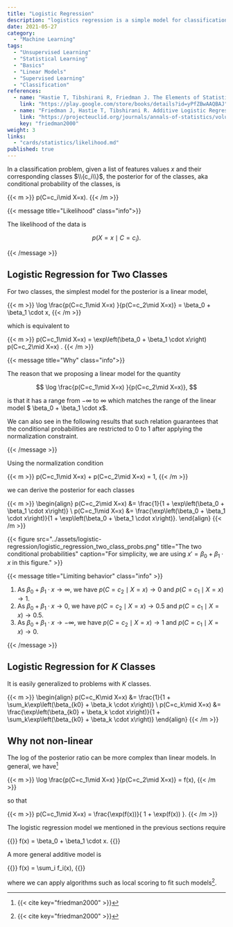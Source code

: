 ```yaml
---
title: "Logistic Regression"
description: "logistics regression is a simple model for classification"
date: 2021-05-27
category:
  - "Machine Learning"
tags:
  - "Unsupervised Learning"
  - "Statistical Learning"
  - "Basics"
  - "Linear Models"
  - "Supervised Learning"
  - "Classification"
references:
  - name: "Hastie T, Tibshirani R, Friedman J. The Elements of Statistical Learning: Data Mining, Inference, and Prediction. Springer Science & Business Media; 2013. pp. 567–567. Available: https://play.google.com/store/books/details?id=yPfZBwAAQBAJ"
    link: "https://play.google.com/store/books/details?id=yPfZBwAAQBAJ"
  - name: "Friedman J, Hastie T, Tibshirani R. Additive Logistic Regression. The Annals of Statistics. 2000. pp. 337–374. doi:10.1214/aos/1016218223"
    link: "https://projecteuclid.org/journals/annals-of-statistics/volume-28/issue-2/Additive-logistic-regression--a-statistical-view-of-boosting-With/10.1214/aos/1016218223.full"
    key: "friedman2000"
weight: 3
links:
  - "cards/statistics/likelihood.md"
published: true
---
```



In a classification problem, given a list of features values $x$ and their corresponding classes $\\{c_i\\}$, the posterior for of the classes, aka conditional probability of the classes, is

{{< m >}}
p(C=c_i\mid X=x).
{{< /m >}}

{{< message title="Likelihood" class="info">}}

The likelihood of the data is

$$
p(X=x\mid C=c_i).
$$

{{< /message >}}

## Logistic Regression for Two Classes

For two classes, the simplest model for the posterior is a linear model,

{{< m >}}
\log \frac{p(C=c_1\mid X=x) }{p(C=c_2\mid X=x)} = \beta_0 + \beta_1 \cdot x,
{{< /m >}}

which is equivalent to

{{< m >}}
p(C=c_1\mid X=x)  = \exp\left(\beta_0 + \beta_1 \cdot x\right) p(C=c_2\mid X=x) .
{{< /m >}}

{{< message title="Why" class="info">}}

The reason that we proposing a linear model for the quantity

$$
\log \frac{p(C=c_1\mid X=x) }{p(C=c_2\mid X=x)},
$$

is that it has a range from $-\infty$ to $\infty$ which matches the range of the linear model $ \beta_0 + \beta_1 \cdot x$.

We can also see in the following results that such relation guarantees that the conditional probabilities are restricted to 0 to 1 after applying the normalization constraint.

{{< /message >}}

Using the normalization condition

{{< m >}}
p(C=c_1\mid X=x) +  p(C=c_2\mid X=x)  = 1,
{{< /m >}}

we can derive the posterior for each classes

{{< m >}}
\begin{align}
p(C=c_2\mid X=x) &= \frac{1}{1 +  \exp\left(\beta_0 + \beta_1 \cdot x\right)} \\
p(C=c_1\mid X=x) &= \frac{\exp\left(\beta_0 + \beta_1 \cdot x\right)}{1 +  \exp\left(\beta_0 + \beta_1 \cdot x\right)}.
\end{align}
{{< /m >}}

{{< figure src="../assets/logistic-regression/logistic_regression_two_class_probs.png" title="The two conditional probabilities" caption="For simplicity, we are using $x'=\beta_0 + \beta_1 \cdot x$ in this figure." >}}

{{< message title="Limiting behavior" class="info" >}}

1. As $\beta_0 + \beta_1 \cdot x \to \infty$, we have $p(C=c_2\mid X=x) \to 0$ and $p(C=c_1\mid X=x)\to 1$.
2. As $\beta_0 + \beta_1 \cdot x \to 0$, we have $p(C=c_2\mid X=x) \to 0.5$ and $p(C=c_1\mid X=x)\to 0.5$.
3. As $\beta_0 + \beta_1 \cdot x \to -\infty$, we have $p(C=c_2\mid X=x) \to 1$ and $p(C=c_1\mid X=x)\to 0$.

{{< /message >}}


## Logistic Regression for $K$ Classes

It is easily generalized to problems with $K$ classes.

{{< m >}}
\begin{align}
p(C=c_K\mid X=x) &= \frac{1}{1 +  \sum_k\exp\left(\beta_{k0} + \beta_k \cdot x\right)} \\
p(C=c_k\mid X=x) &= \frac{\exp\left(\beta_{k0} + \beta_k \cdot x\right)}{1 +  \sum_k\exp\left(\beta_{k0} + \beta_k \cdot x\right)}
\end{align}
{{< /m >}}


## Why not non-linear

The log of the posterior ratio can be more complex than linear models. In general, we have[^friedman2000]

{{< m >}}
\log \frac{p(C=c_1\mid X=x) }{p(C=c_2\mid X=x)} = f(x),
{{< /m >}}

so that

{{< m >}}
p(C=c_1\mid X=x) = \frac{\exp(f(x))}{ 1 + \exp(f(x)) }.
{{< /m >}}

The logistic regression model we mentioned in the previous sections require

{{<m>}}
f(x) = \beta_0 + \beta_1 \cdot x.
{{</m>}}

A more general additive model is

{{<m>}}
f(x) = \sum_i f_i(x),
{{</m>}}

where we can apply algorithms such as local scoring to fit such models[^friedman2000].


[^friedman2000]: {{< cite key="friedman2000" >}}